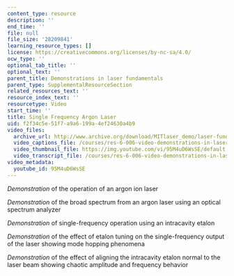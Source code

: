 ```yaml
---
content_type: resource
description: ''
end_time: ''
file: null
file_size: '28209841'
learning_resource_types: []
license: https://creativecommons.org/licenses/by-nc-sa/4.0/
ocw_type: ''
optional_tab_title: ''
optional_text: ''
parent_title: Demonstrations in laser fundamentals
parent_type: SupplementalResourceSection
related_resources_text: ''
resource_index_text: ''
resourcetype: Video
start_time: ''
title: Single Frequency Argon Laser
uid: f2f34c5e-51f7-a9a6-199a-4ef24630a4b9
video_files:
  archive_url: http://www.archive.org/download/MITlaser_demo/laser-fund-demo-12_300k.mp4
  video_captions_file: /courses/res-6-006-video-demonstrations-in-lasers-and-optics-spring-2008/ef56bff979905679bbfe33f63e792f51_95M4uD6WsSE.vtt
  video_thumbnail_file: https://img.youtube.com/vi/95M4uD6WsSE/default.jpg
  video_transcript_file: /courses/res-6-006-video-demonstrations-in-lasers-and-optics-spring-2008/e8570b740f8d360b8952acf4823c56ac_95M4uD6WsSE.pdf
video_metadata:
  youtube_id: 95M4uD6WsSE
---
```


_Demonstration_ of the operation of an argon ion laser

_Demonstration_ of the broad spectrum from an argon laser using an optical spectrum analyzer

_Demonstration_ of single-frequency operation using an intracavity etalon

_Demonstration_ of the effect of etalon tuning on the single-frequency output of the laser showing mode hopping phenomena

_Demonstration_ of the effect of aligning the intracavity etalon normal to the laser beam showing chaotic amplitude and frequency behavior

